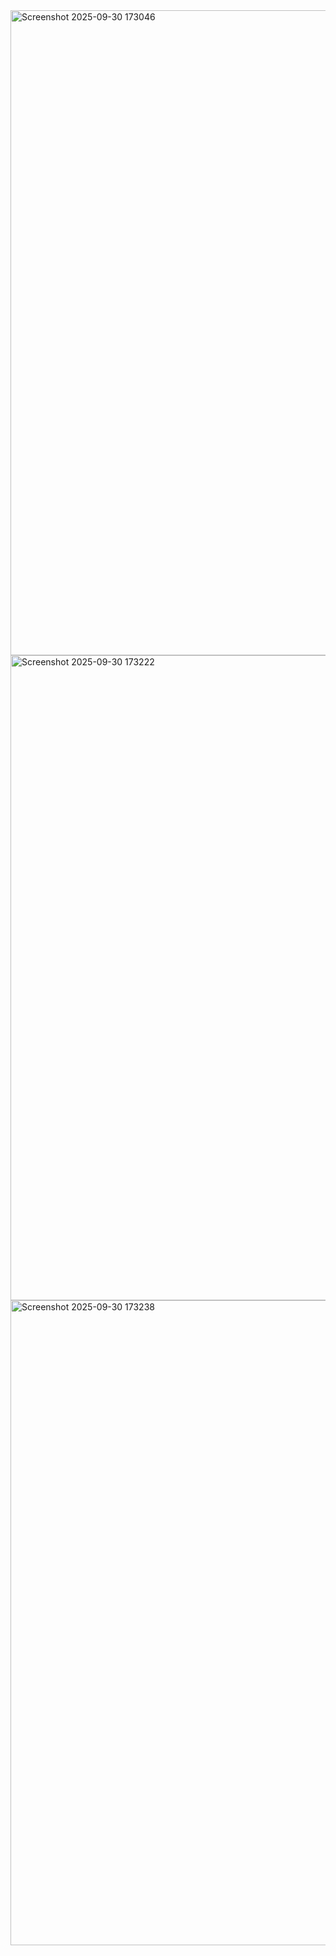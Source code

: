 <img width="1920" height="1032" alt="Screenshot 2025-09-30 173046" src="https://github.com/user-attachments/assets/663a6ccf-3ac9-47ee-8ce4-f0ba9ceaa78d" />
<img width="1920" height="1032" alt="Screenshot 2025-09-30 173222" src="https://github.com/user-attachments/assets/e57b2aaf-d6f1-40cb-b9c6-3d5509810fb1" />
<img width="1920" height="1032" alt="Screenshot 2025-09-30 173238" src="https://github.com/user-attachments/assets/ce0321d0-0b0c-4b1e-b300-e7fba8d7746d" />
